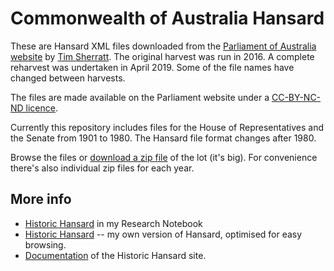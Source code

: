# Commonwealth of Australia Hansard

These are Hansard XML files downloaded from the [Parliament of Australia website](http://parlinfo.aph.gov.au/parlInfo/search/summary/summary.w3p;adv%3Dyes;orderBy%3D_fragment_number,doc_date-rev;query%3DDataset%3Ahansardr,hansardr80;resCount%3DDefault) by [Tim Sherratt](http://timsherratt.org). The original harvest was run in 2016. A complete reharvest was undertaken in April 2019. Some of the file names have changed between harvests.

The files are made available on the Parliament website under a [CC-BY-NC-ND licence](http://www.aph.gov.au/Help/Disclaimer_Privacy_Copyright#c).

Currently this repository includes files for the House of Representatives and the Senate from 1901 to 1980. The Hansard file format changes after 1980.

Browse the files or [download a zip file](https://github.com/wragge/hansard-xml/archive/master.zip) of the lot (it's big). For convenience there's also individual zip files for each year.

## More info

* [Historic Hansard](http://timsherratt.org/research-notebook/projects/historic-hansard/) in my Research Notebook
* [Historic Hansard](http://historichansard.net/) -- my own version of Hansard, optimised for easy browsing.
* [Documentation](http://timsherratt.org/digital-heritage-handbook/docs/historic-hansard/) of the Historic Hansard site.

